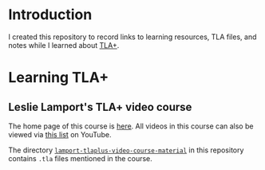 # Introduction

I created this repository to record links to learning resources, TLA
files, and notes while I learned about
[TLA+](https://lamport.azurewebsites.net/tla/tla.html).


# Learning TLA+


## Leslie Lamport's TLA+ video course

The home page of this course is
[here](http://lamport.azurewebsites.net/video/videos.html).  All
videos in this course can also be viewed via [this
list](https://www.youtube.com/watch?v=p54W-XOIEF8&list=PLWAv2Etpa7AOAwkreYImYt0gIpOdWQevD)
on YouTube.

The directory
[`lamport-tlaplus-video-course-material`](lamport-tlaplus-video-course-material)
in this repository contains `.tla` files mentioned in the course.
